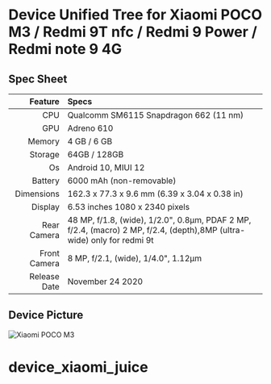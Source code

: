 # Device Unified Tree for  Xiaomi POCO M3 / Redmi 9T nfc / Redmi 9 Power / Redmi note 9 4G

## Spec Sheet
Feature | Specs
-------:|:-------------------------
CPU     | Qualcomm SM6115 Snapdragon 662 (11 nm)
GPU     | Adreno 610
Memory  | 4 GB / 6 GB
Storage | 64GB / 128GB
Os      | Android 10, MIUI 12
Battery | 6000 mAh (non-removable)
Dimensions | 162.3 x 77.3 x 9.6 mm (6.39 x 3.04 x 0.38 in)
Display |  6.53 inches 1080 x 2340 pixels
Rear Camera  | 48 MP, f/1.8, (wide), 1/2.0", 0.8µm, PDAF 2 MP, f/2.4, (macro) 2 MP, f/2.4, (depth),8MP (ultra-wide) only for redmi 9t
Front Camera | 8 MP, f/2.1, (wide), 1/4.0", 1.12µm
Release Date |  November 24 2020

## Device Picture
![Xiaomi POCO M3](https://fdn2.gsmarena.com/vv/pics/xiaomi/xiaomi-poco-m3-0.jpg "Xiaomi POCO M3")

# device_xiaomi_juice
